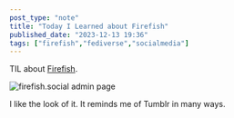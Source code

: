```yaml
---
post_type: "note" 
title: "Today I Learned about Firefish"
published_date: "2023-12-13 19:36"
tags: ["firefish","fediverse","socialmedia"]
---
```


TIL about [Firefish](https://joinfirefish.org/).

![firefish.social admin page](/assets/images/feed/firefish-admin-user-page.png)

I like the look of it. It reminds me of Tumblr in many ways.
